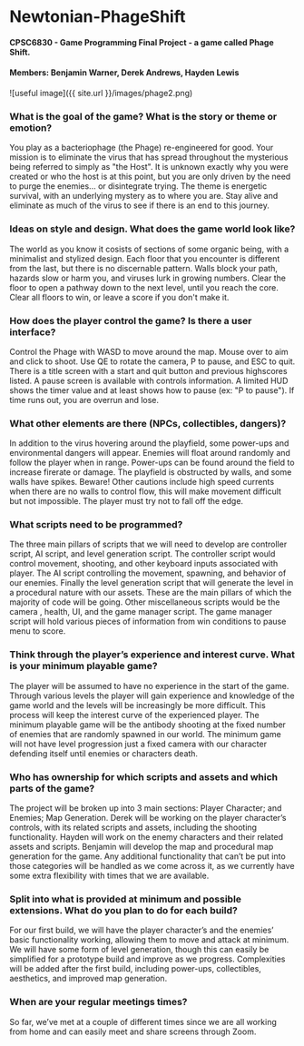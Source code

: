 # Newtonian-PhageShift
#### CPSC6830 - Game Programming Final Project - a game called Phage Shift.
#### Members: Benjamin Warner, Derek Andrews, Hayden Lewis

![useful image]({{ site.url }}/images/phage2.png)

### What is the goal of the game? What is the story or theme or emotion?

You play as a bacteriophage (the Phage) re-engineered for good. Your mission is to eliminate the virus that has
spread throughout the mysterious being referred to simply as "the Host". It is unknown exactly why you were created or
who the host is at this point, but you are only driven by the need to purge the enemies... or disintegrate trying. The theme is
energetic survival, with an underlying mystery as to where you are. Stay alive and eliminate as much of the virus to see if
there is an end to this journey.

### Ideas on style and design. What does the game world look like?

The world as you know it cosists of sections of some organic being, with a minimalist and stylized design. Each
floor that you encounter is different from the last, but there is no discernable pattern. Walls block your path, hazards slow
or harm you, and viruses lurk in growing numbers. Clear the floor to open a pathway down to the next level, until you
reach the core. Clear all floors to win, or leave a score if you don't make it.

### How does the player control the game? Is there a user interface?

Control the Phage with WASD to move around the map. Mouse over to aim and click to shoot. Use QE to rotate
the camera, P to pause, and ESC to quit.
There is a title screen with a start and quit button and previous highscores listed.
A pause screen is available with controls information. A limited HUD shows the timer value and at least shows how to
pause (ex: "P to pause"). If time runs out, you are overrun and lose.

### What other elements are there (NPCs, collectibles, dangers)?

In addition to the virus hovering around the playfield, some power-ups and environmental dangers will appear.
Enemies will float around randomly and follow the player when in range. Power-ups can be found around the field to
increase firerate or damage. The playfield is obstructed by walls, and some walls have spikes. Beware! Other cautions
include high speed currents when there are no walls to control flow, this will make movement difficult but not impossible.
The player must try not to fall off the edge.

### What scripts need to be programmed?

The three main pillars of scripts that we will need to develop are controller script, AI script, and level generation
script. The controller script would control movement, shooting, and other keyboard inputs associated with player. The AI
script controlling the movement, spawning, and behavior of our enemies. Finally the level generation script that will
generate the level in a procedural nature with our assets. These are the main pillars of which the majority of code will be
going. Other miscellaneous scripts would be the camera , health, UI, and the game manager script. The game manager
script will hold various pieces of information from win conditions to pause menu to score.

### Think through the player’s experience and interest curve. What is your minimum playable game?

The player will be assumed to have no experience in the start of the game. Through various levels the player will
gain experience and knowledge of the game world and the levels will be increasingly be more difficult. This process will
keep the interest curve of the experienced player. The minimum playable game will be the antibody shooting at the fixed
number of enemies that are randomly spawned in our world. The minimum game will not have level progression just a
fixed camera with our character defending itself until enemies or characters death.

### Who has ownership for which scripts and assets and which parts of the game?

The project will be broken up into 3 main sections: Player Character; and Enemies; Map Generation. Derek will
be working on the player character’s controls, with its related scripts and assets, including the shooting functionality.
Hayden will work on the enemy characters and their related assets and scripts. Benjamin will develop the map and
procedural map generation for the game. Any additional functionality that can’t be put into those categories will be
handled as we come across it, as we currently have some extra flexibility with times that we are available.

### Split into what is provided at minimum and possible extensions. What do you plan to do for each build?

For our first build, we will have the player character’s and the enemies’ basic functionality working, allowing
them to move and attack at minimum. We will have some form of level generation, though this can easily be simplified for
a prototype build and improve as we progress. Complexities will be added after the first build, including power-ups,
collectibles, aesthetics, and improved map generation.

### When are your regular meetings times?

So far, we’ve met at a couple of different times since we are all working from home and can easily meet and share
screens through Zoom.
